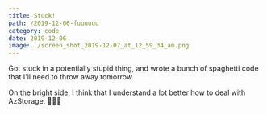 ```yaml
---
title: Stuck!
path: /2019-12-06-fuuuuuu
category: code
date: 2019-12-06
image: ./screen_shot_2019-12-07_at_12_59_34_am.png
---
```


Got stuck in a potentially stupid thing, and wrote a bunch of spaghetti code that I'll need to throw away tomorrow.

On the bright side, I think that I understand a lot better how to deal with AzStorage. 🤷🏼‍♂️
